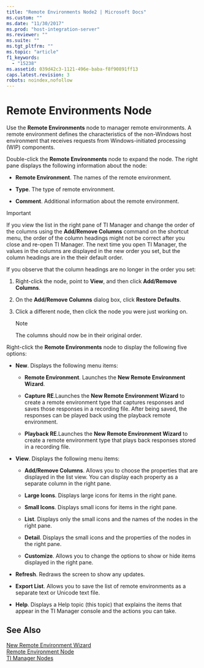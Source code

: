 ```yaml
---
title: "Remote Environments Node2 | Microsoft Docs"
ms.custom: ""
ms.date: "11/30/2017"
ms.prod: "host-integration-server"
ms.reviewer: ""
ms.suite: ""
ms.tgt_pltfrm: ""
ms.topic: "article"
f1_keywords: 
  - "15238"
ms.assetid: 039d42c3-1121-496e-baba-f8f90891ff13
caps.latest.revision: 3
robots: noindex,nofollow
---
```

# Remote Environments Node
Use the **Remote Environments** node to manager remote environments. A remote environment defines the characteristics of the non-Windows host environment that receives requests from Windows-initiated processing (WIP) components.  
  
 Double-click the **Remote Environments** node to expand the node. The right pane displays the following information about the node:  
  
-   **Remote Environment**. The names of the remote environment.  
  
-   **Type**. The type of remote environment.  
  
-   **Comment**. Additional information about the remote environment.  
  
> [!IMPORTANT]
>  If you view the list in the right pane of TI Manager and change the order of the columns using the **Add/Remove Columns** command on the shortcut menu, the order of the column headings might not be correct after you close and re-open TI Manager. The next time you open TI Manager, the values in the columns are displayed in the new order you set, but the column headings are in the their default order.  
  
 If you observe that the column headings are no longer in the order you set:  
  
1.  Right-click the node, point to **View**, and then click **Add/Remove Columns**.  
  
2.  On the **Add/Remove Columns** dialog box, click **Restore Defaults**.  
  
3.  Click a different node, then click the node you were just working on.  
  
    > [!NOTE]
    >  The columns should now be in their original order.  
  
 Right-click the **Remote Environments** node to display the following five options:  
  
-   **New**. Displays the following menu items:  
  
    -   **Remote Environment**. Launches the **New Remote Environment Wizard**.  
  
    -   **Capture RE**.Launches the **New Remote Environment Wizard** to create a remote environment type that captures responses and saves those responses in a recording file. After being saved, the responses can be played back using the playback remote environment.  
  
    -   **Playback RE**.Launches the **New Remote Environment Wizard** to create a remote environment type that plays back responses stored in a recording file.  
  
-   **View**. Displays the following menu items:  
  
    -   **Add/Remove Columns**. Allows you to choose the properties that are displayed in the list view. You can display each property as a separate column in the right pane.  
  
    -   **Large Icons**. Displays large icons for items in the right pane.  
  
    -   **Small Icons**. Displays small icons for items in the right pane.  
  
    -   **List**. Displays only the small icons and the names of the nodes in the right pane.  
  
    -   **Detail**. Displays the small icons and the properties of the nodes in the right pane.  
  
    -   **Customize**. Allows you to change the options to show or hide items displayed in the right pane.  
  
-   **Refresh**. Redraws the screen to show any updates.  
  
-   **Export List**. Allows you to save the list of remote environments as a separate text or Unicode text file.  
  
-   **Help**. Displays a Help topic (this topic) that explains the items that appear in the TI Manager console and the actions you can take.  
  
## See Also  
 [New Remote Environment Wizard](../core/new-remote-environment-wizard1.md)   
 [Remote Environment Node](../core/remote-environment-node1.md)   
 [TI Manager Nodes](../core/ti-manager-nodes2.md)